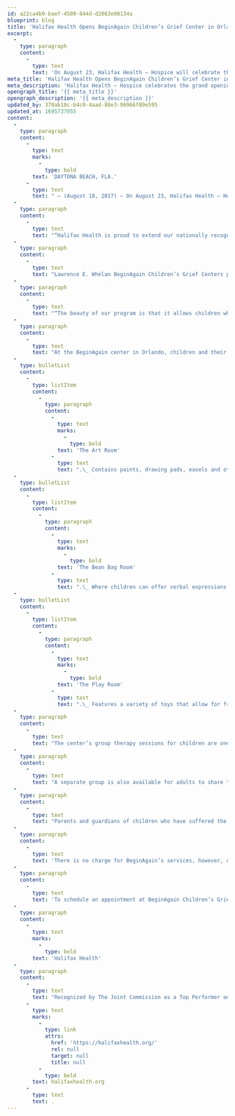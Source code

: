 ```yaml
---
id: a22ca4b0-baef-4509-844d-d2863e00134a
blueprint: blog
title: 'Halifax Health Opens BeginAgain Children’s Grief Center in Orlando'
excerpt:
  -
    type: paragraph
    content:
      -
        type: text
        text: 'On August 23, Halifax Health – Hospice will celebrate the grand opening of its newest BeginAgain Children’s Grief Center.'
meta_title: 'Halifax Health Opens BeginAgain Children’s Grief Center in Orlando'
meta_description: 'Halifax Health – Hospice celebrates the grand opening of its newest BeginAgain Children’s Grief Center.'
opengraph_title: '{{ meta_title }}'
opengraph_description: '{{ meta_description }}'
updated_by: 370ab10c-b4c0-4aad-88e3-96966f89e595
updated_at: 1695737955
content:
  -
    type: paragraph
    content:
      -
        type: text
        marks:
          -
            type: bold
        text: 'DAYTONA BEACH, FLA.'
      -
        type: text
        text: " – (August 18, 2017) – On August 23, Halifax Health – Hospice will celebrate the grand opening of its newest BeginAgain Children’s Grief Center, located at 5210 South Orange Avenue in Orlando, with a ribbon-cutting ceremony and reception from 4:00 – 6:00 p.m.\_ The community is invited to attend this free event to tour the center and to learn more about the free programs and services it offers Central Florida residents."
  -
    type: paragraph
    content:
      -
        type: text
        text: "“Halifax Health is proud to extend our nationally recognized children’s grief counseling services and award-winning traumatic loss programs to Orlando area residents,” says Halifax Health President and Chief Executive Officer Jeff Feasel.\_ He adds, “BeginAgain’s supportive, experiential approach has proven to make a difference for children and their families during the grieving process.”"
  -
    type: paragraph
    content:
      -
        type: text
        text: "Lawrence E. Whelan BeginAgain Children’s Grief Centers provide crucial support and understanding to children and families who have experienced the death of a loved one.\_ Through physical activity, art, drama, music and other activities, this program encourages grief expression in children and teenagers, ages 4-18, in a safe, child-friendly environment.\_ The first center opened in Daytona Beach in 1998.\_ Additional centers are located in DeLand, New Smyrna Beach and Flagler Beach.\_\_"
  -
    type: paragraph
    content:
      -
        type: text
        text: "“The beauty of our program is that it allows children who have suffered loss the opportunity to share their feelings and learn ways to cope with their grief.\_ They also have the chance to bond with other grieving children, and as a result, discover that they are not alone,” explains Mary Jo Allen, executive director for Halifax Health – Hospice."
  -
    type: paragraph
    content:
      -
        type: text
        text: "At the BeginAgain center in Orlando, children and their families have the opportunity to participate in a variety of structured activities and free-time in the center’s three therapy rooms to help them better understand and express their grief through art, individual and group play, physical movement, memorial rituals and discussions to assist in the healing process.\_ The center’s three therapy rooms include:"
  -
    type: bulletList
    content:
      -
        type: listItem
        content:
          -
            type: paragraph
            content:
              -
                type: text
                marks:
                  -
                    type: bold
                text: 'The Art Room'
              -
                type: text
                text: ".\_ Contains paints, drawing pads, easels and other craft items for children that allows them to creatively express themselves.\_"
  -
    type: bulletList
    content:
      -
        type: listItem
        content:
          -
            type: paragraph
            content:
              -
                type: text
                marks:
                  -
                    type: bold
                text: 'The Bean Bag Room'
              -
                type: text
                text: ".\_ Where children can offer verbal expressions of grief through planned games and verbal activities.\_ The room features stuffed animals and bean bag chairs arranged in a circle to promote conversation."
  -
    type: bulletList
    content:
      -
        type: listItem
        content:
          -
            type: paragraph
            content:
              -
                type: text
                marks:
                  -
                    type: bold
                text: 'The Play Room'
              -
                type: text
                text: ".\_ Features a variety of toys that allow for free play opportunities, including a therapeutic sand tray, puzzles, games, a dollhouse, puppets and more."
  -
    type: paragraph
    content:
      -
        type: text
        text: "The center’s group therapy sessions for children are one-hour in length and take place twice a month in the evening. \_Prior to each session, children are placed in age-appropriate groups – young children, pre-teen and teen.\_ The children then take part in planned activities and 30 minutes of free play."
  -
    type: paragraph
    content:
      -
        type: text
        text: "A separate group is also available for adults to share their own grief and receive help in dealing with grieving children.\_ Services are provided by master’s-level counselors and a specially-trained volunteer team.\_"
  -
    type: paragraph
    content:
      -
        type: text
        text: "Parents and guardians of children who have suffered the loss of a loved one are encouraged to refer them to BeginAgain Children’s Grief Centers.\_ Adults and their children are required to meet with a counselor once prior to joining a group therapy session."
  -
    type: paragraph
    content:
      -
        type: text
        text: 'There is no charge for BeginAgain’s services, however, donations are welcome.'
  -
    type: paragraph
    content:
      -
        type: text
        text: 'To schedule an appointment at BeginAgain Children’s Grief Center in Orlando, call 407.825.9848.'
  -
    type: paragraph
    content:
      -
        type: text
        marks:
          -
            type: bold
        text: 'Halifax Health'
  -
    type: paragraph
    content:
      -
        type: text
        text: "Recognized by The Joint Commission as a Top Performer on Key Quality Measures, Halifax Health serves Volusia and Flagler counties, providing a continuum of healthcare services through a network of organizations including a tertiary hospital, community hospital, freestanding emergency department, an urgent care, psychiatric services, a cancer treatment center with five outreach locations, hospice care, a center for inpatient rehabilitation, primary care walk-in clinics, a walk-in clinic specializing in women’s health, a pediatric care community clinic, three children’s medical practices, a home healthcare agency, and an exclusive provider organization.\_ Halifax Health also boasts a Level II Trauma Center, Comprehensive Stroke Center, Pediatric Intensive Care Unit, Pediatric Emergency Department, Child and Adolescent Behavioral Services, complete Neurosurgical Services, OB Emergency Department and Level II Neonatal Intensive Care Unit that cares for babies born as early as 28 weeks.\_ For more information, visit "
      -
        type: text
        marks:
          -
            type: link
            attrs:
              href: 'https://halifaxhealth.org/'
              rel: null
              target: null
              title: null
          -
            type: bold
        text: halifaxhealth.org
      -
        type: text
        text: .
---
```

